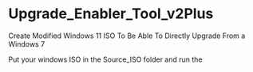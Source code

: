 # Upgrade_Enabler_Tool_v2Plus
Create Modified Windows 11 ISO To Be Able To Directly Upgrade From a Windows 7

Put your windows ISO in the Source_ISO folder and run the 
